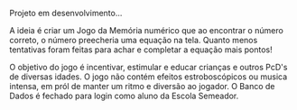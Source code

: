 Projeto em desenvolvimento...

A ideia é criar um Jogo da Memória numérico que ao encontrar o número correto, o número preecheria uma equação na tela.
Quanto menos tentativas foram feitas para achar e completar a equação mais pontos!

O objetivo do jogo é incentivar, estimular e educar crianças e outros PcD's de diversas idades. 
O jogo não contém efeitos estroboscópicos ou musica intensa, em pról de manter um ritmo e diversão ao jogador. O Banco de Dados é fechado para login como aluno da Escola Semeador.
